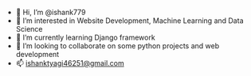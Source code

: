 - 👋 Hi, I’m @ishank779
- 👀 I’m interested in  Website Development, Machine Learning and Data Science
- 🌱 I’m currently learning Django framework
- 💞️ I’m looking to collaborate on some python projects  and web development
- 📫 ishanktyagi46251@gmail.com 


<!---
ishank779/ishank779 is a ✨ special ✨ repository because its `README.md` (this file) appears on your GitHub profile.
You can click the Preview link to take a look at your changes.
--->
